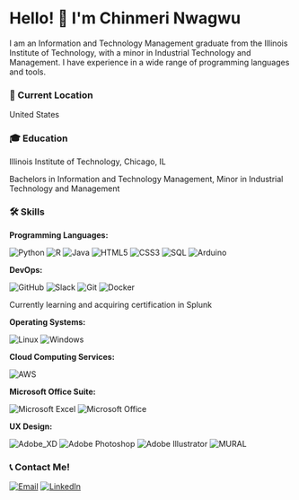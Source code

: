# Hello! 👋 I'm Chinmeri Nwagwu

I am an Information and Technology Management graduate from the Illinois Institute of Technology, with a minor in Industrial Technology and Management. I have experience in a wide range of programming languages and tools.

### 📍 Current Location
United States

### 🎓 Education
Illinois Institute of Technology, Chicago, IL

Bachelors in Information and Technology Management, Minor in Industrial Technology and Management


### 🛠 Skills

**Programming Languages:**

![Python](https://img.shields.io/badge/-Python-3776AB?logo=Python&logoColor=white)
![R](https://img.shields.io/badge/-R-276DC3?logo=r&logoColor=white)
![Java](https://img.shields.io/badge/-Java-007396?logo=Java&logoColor=white)
![HTML5](https://img.shields.io/badge/-HTML5-E34F26?logo=html5&logoColor=white)
![CSS3](https://img.shields.io/badge/-CSS3-1572B6?logo=css3&logoColor=white)
![SQL](https://img.shields.io/badge/-SQL-4479A1?logo=postgresql&logoColor=white)
![Arduino](https://img.shields.io/badge/Arduino-00979D?style=for-the-badge&logo=Arduino&logoColor=white)

**DevOps:**

![GitHub](https://img.shields.io/badge/-GitHub-181717?logo=github&logoColor=white)
![Slack](https://img.shields.io/badge/-Slack-4A154B?logo=slack&logoColor=white)
![Git](https://img.shields.io/badge/-Git-F05032?logo=git&logoColor=white)
![Docker](https://img.shields.io/badge/-Docker-2496ED?logo=docker&logoColor=white)

Currently learning and acquiring certification in Splunk

**Operating Systems:**

![Linux](https://img.shields.io/badge/-Linux-FCC624?logo=linux&logoColor=black)
![Windows](https://img.shields.io/badge/-Windows-0078D6?logo=windows&logoColor=white)

**Cloud Computing Services:**

![AWS](https://img.shields.io/badge/-AWS-232F3E?logo=amazon-aws&logoColor=white)

**Microsoft Office Suite:**

![Microsoft Excel](https://img.shields.io/badge/Microsoft_Excel-217346?style=for-the-badge&logo=microsoft-excel&logoColor=white)
![Microsoft Office](https://img.shields.io/badge/Microsoft_Office-D83B01?style=for-the-badge&logo=microsoft-office&logoColor=white)


**UX Design:**

![Adobe_XD](https://img.shields.io/badge/Adobe%20XD-470137?style=for-the-badge&logo=Adobe%20XD&logoColor=#FF61F6)
![Adobe Photoshop](https://img.shields.io/badge/Adobe%20Photoshop-31A8FF?style=for-the-badge&logo=adobe-photoshop&logoColor=white)
![Adobe Illustrator](https://img.shields.io/badge/Adobe%20Illustrator-FF9A00?style=for-the-badge&logo=adobe-illustrator&logoColor=white)
![MURAL](https://img.shields.io/badge/MURAL-000?style=for-the-badge&logo=mural&logoColor=white)



### 📞 Contact Me!

[![Email](https://img.shields.io/badge/Email-D14836?style=for-the-badge&logo=gmail&logoColor=white)](mailto:chinmerinwagwub@gmail.com)
[![LinkedIn](https://img.shields.io/badge/LinkedIn-0077B5?style=for-the-badge&logo=linkedin&logoColor=white)](https://www.linkedin.com/in/chinwagwu)


<!--### 🔗 Personal Website
Here you can find my personal website where I showcase my projects: [Your Personal Website Link]-->

